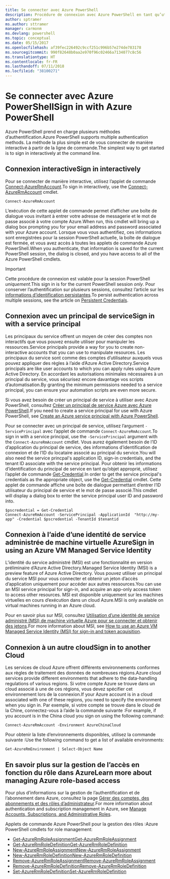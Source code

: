 ```yaml
---
title: Se connecter avec Azure PowerShell
description: Procédure de connexion avec Azure PowerShell en tant qu’utilisateur, principal de service ou avec MSI.
author: sptramer
ms.author: sttramer
manager: carmonm
ms.devlang: powershell
ms.topic: conceptual
ms.date: 05/15/2017
ms.openlocfilehash: af39fec226492c9ccf251c996b57e274de783178
ms.sourcegitcommit: 990f82648b0aa2e970f96c02466a7134077c8c56
ms.translationtype: HT
ms.contentlocale: fr-FR
ms.lasthandoff: 07/11/2018
ms.locfileid: "38100271"
---
```

# <a name="sign-in-with-azure-powershell"></a><span data-ttu-id="a9034-103">Se connecter avec Azure PowerShell</span><span class="sxs-lookup"><span data-stu-id="a9034-103">Sign in with Azure PowerShell</span></span>

<span data-ttu-id="a9034-104">Azure PowerShell prend en charge plusieurs méthodes d’authentification.</span><span class="sxs-lookup"><span data-stu-id="a9034-104">Azure PowerShell supports multiple authentication methods.</span></span> <span data-ttu-id="a9034-105">La méthode la plus simple est de vous connecter de manière interactive à partir de la ligne de commande.</span><span class="sxs-lookup"><span data-stu-id="a9034-105">The simplest way to get started is to sign in interactively at the command line.</span></span>

## <a name="sign-in-interactively"></a><span data-ttu-id="a9034-106">Connexion interactive</span><span class="sxs-lookup"><span data-stu-id="a9034-106">Sign in interactively</span></span>

<span data-ttu-id="a9034-107">Pour se connecter de manière interactive, utilisez l’applet de commande [Connect-AzureRmAccount](/powershell/module/azurerm.profile/connect-azurermaccount).</span><span class="sxs-lookup"><span data-stu-id="a9034-107">To sign in interactively, use the [Connect-AzureRmAccount](/powershell/module/azurerm.profile/connect-azurermaccount) cmdlet.</span></span>

```azurepowershell
Connect-AzureRmAccount
```

<span data-ttu-id="a9034-108">L’exécution de cette applet de commande permet d’afficher une boîte de dialogue vous invitant à entrer votre adresse de messagerie et le mot de passe associé à votre compte Azure.</span><span class="sxs-lookup"><span data-stu-id="a9034-108">When run, this cmdlet will bring up a dialog box prompting you for your email address and password associated with your Azure account.</span></span> <span data-ttu-id="a9034-109">Lorsque vous vous authentifiez, ces informations sont enregistrées pour la session PowerShell actuelle, la boîte de dialogue est fermée, et vous avez accès à toutes les applets de commande Azure PowerShell.</span><span class="sxs-lookup"><span data-stu-id="a9034-109">When you authenticate, that information is saved for the current PowerShell session, the dialog is closed, and you have access to all of the Azure PowerShell cmdlets.</span></span>

> [!IMPORTANT]
> <span data-ttu-id="a9034-110">Cette procédure de connexion est valable pour la session PowerShell _uniquement_.</span><span class="sxs-lookup"><span data-stu-id="a9034-110">This sign in is for the current PowerShell session _only_.</span></span> <span data-ttu-id="a9034-111">Pour conserver l’authentification sur plusieurs sessions, consultez l’article sur les [informations d’identification persistantes](context-persistence.md).</span><span class="sxs-lookup"><span data-stu-id="a9034-111">To persist authentication across multiple sessions, see the article on [Persistent Credentials](context-persistence.md).</span></span>

## <a name="sign-in-with-a-service-principal"></a><span data-ttu-id="a9034-112">Connexion avec un principal de service</span><span class="sxs-lookup"><span data-stu-id="a9034-112">Sign in with a service principal</span></span>

<span data-ttu-id="a9034-113">Les principaux du service offrent un moyen de créer des comptes non interactifs que vous pouvez ensuite utiliser pour manipuler les ressources.</span><span class="sxs-lookup"><span data-stu-id="a9034-113">Service principals provide a way for you to create non-interactive accounts that you can use to manipulate resources.</span></span> <span data-ttu-id="a9034-114">Les principaux du service sont comme des comptes d’utilisateur auxquels vous pouvez appliquer des règles à l’aide d’Azure Active Directory.</span><span class="sxs-lookup"><span data-stu-id="a9034-114">Service principals are like user accounts to which you can apply rules using Azure Active Directory.</span></span> <span data-ttu-id="a9034-115">En accordant les autorisations minimales nécessaires à un principal du service, vous sécurisez encore davantage vos scripts d’automatisation.</span><span class="sxs-lookup"><span data-stu-id="a9034-115">By granting the minimum permissions needed to a service principal, you can ensure your automation scripts are even more secure.</span></span>

<span data-ttu-id="a9034-116">Si vous avez besoin de créer un principal de service à utiliser avec Azure PowerShell, consultez [Créer un principal de service Azure avec Azure PowerShell](create-azure-service-principal-azureps.md).</span><span class="sxs-lookup"><span data-stu-id="a9034-116">If you need to create a service principal for use with Azure PowerShell, see [Create an Azure service principal with Azure PowerShell](create-azure-service-principal-azureps.md).</span></span>

<span data-ttu-id="a9034-117">Pour se connecter avec un principal de service, utilisez l’argument `-ServicePrincipal` avec l’applet de commande `Connect-AzureRmAccount`.</span><span class="sxs-lookup"><span data-stu-id="a9034-117">To sign in with a service principal, use the `-ServicePrincipal` argument with the `Connect-AzureRmAccount` cmdlet.</span></span> <span data-ttu-id="a9034-118">Vous aurez également besoin de l’ID d’application du principal de service, des informations d’identification de connexion et de l’ID du locataire associé au principal du service.</span><span class="sxs-lookup"><span data-stu-id="a9034-118">You will also need the service princpal's application ID, sign-in credentials, and the tenant ID associate with the service principal.</span></span> <span data-ttu-id="a9034-119">Pour obtenir les informations d’identification du principal de service en tant qu’objet approprié, utilisez l’applet de commande [Get-Credential](/powershell/module/microsoft.powershell.security/get-credential).</span><span class="sxs-lookup"><span data-stu-id="a9034-119">In order to get the service principal's credentials as the appropriate object, use the [Get-Credential](/powershell/module/microsoft.powershell.security/get-credential) cmdlet.</span></span> <span data-ttu-id="a9034-120">Cette applet de commande affiche une boîte de dialogue permettant d’entrer l’ID utilisateur du principal de service et le mot de passe associé.</span><span class="sxs-lookup"><span data-stu-id="a9034-120">This cmdlet will display a dialog box to enter the service principal user ID and password into.</span></span>

```azurepowershell-interactive
$pscredential = Get-Credential
Connect-AzureRmAccount -ServicePrincipal -ApplicationId  "http://my-app" -Credential $pscredential -TenantId $tenantid
```

## <a name="sign-in-using-an-azure-vm-managed-service-identity"></a><span data-ttu-id="a9034-121">Connexion à l’aide d’une identité de service administrée de machine virtuelle Azure</span><span class="sxs-lookup"><span data-stu-id="a9034-121">Sign in using an Azure VM Managed Service Identity</span></span>

<span data-ttu-id="a9034-122">L’identité du service administré (MSI) est une fonctionnalité en version préliminaire d’Azure Active Directory.</span><span class="sxs-lookup"><span data-stu-id="a9034-122">Managed Service Identity (MSI) is a preview feature of Azure Active Directory.</span></span> <span data-ttu-id="a9034-123">Vous pouvez utiliser un principal du service MSI pour vous connecter et obtenir un jeton d’accès d’application uniquement pour accéder aux autres ressources.</span><span class="sxs-lookup"><span data-stu-id="a9034-123">You can use an MSI service principal for sign-in, and acquire an app-only access token to access other resources.</span></span> <span data-ttu-id="a9034-124">MSI est disponible uniquement sur les machines virtuelles en cours d’exécution dans un cloud Azure.</span><span class="sxs-lookup"><span data-stu-id="a9034-124">MSI is only available on virtual machines running in an Azure cloud.</span></span>

<span data-ttu-id="a9034-125">Pour en savoir plus sur MSI, consultez [Utilisation d’une identité de service administré (MSI) de machine virtuelle Azure pour se connecter et obtenir des jetons](/azure/active-directory/msi-how-to-get-access-token-using-msi).</span><span class="sxs-lookup"><span data-stu-id="a9034-125">For more information about MSI, see [How to use an Azure VM Managed Service Identity (MSI) for sign-in and token acquisition](/azure/active-directory/msi-how-to-get-access-token-using-msi).</span></span>

## <a name="sign-in-to-another-cloud"></a><span data-ttu-id="a9034-126">Connexion à un autre cloud</span><span class="sxs-lookup"><span data-stu-id="a9034-126">Sign in to another Cloud</span></span>

<span data-ttu-id="a9034-127">Les services de cloud Azure offrent différents environnements conformes aux règles de traitement des données de nombreuses régions.</span><span class="sxs-lookup"><span data-stu-id="a9034-127">Azure cloud services provide different environments that adhere to the data-handling regulations of various regions.</span></span> <span data-ttu-id="a9034-128">Si votre compte Azure se trouve dans un cloud associé à une de ces régions, vous devez spécifier cet environnement lors de la connexion.</span><span class="sxs-lookup"><span data-stu-id="a9034-128">If your Azure account is in a cloud associated with one of these regions, you need to specify the environment when you sign in.</span></span> <span data-ttu-id="a9034-129">Par exemple, si votre compte se trouve dans le cloud de la Chine, connectez-vous à l’aide la commande suivante :</span><span class="sxs-lookup"><span data-stu-id="a9034-129">For example, if you account is in the China cloud you sign on using the following command:</span></span>

```azurepowershell-interactive
Connect-AzureRmAccount -Environment AzureChinaCloud
```

<span data-ttu-id="a9034-130">Pour obtenir la liste d’environnements disponibles, utilisez la commande suivante :</span><span class="sxs-lookup"><span data-stu-id="a9034-130">Use the following command to get a list of available environments:</span></span>

```azurepowershell-interactive
Get-AzureRmEnvironment | Select-Object Name
```

## <a name="learn-more-about-managing-azure-role-based-access"></a><span data-ttu-id="a9034-131">En savoir plus sur la gestion de l’accès en fonction du rôle dans Azure</span><span class="sxs-lookup"><span data-stu-id="a9034-131">Learn more about managing Azure role-based access</span></span>

<span data-ttu-id="a9034-132">Pour plus d’informations sur la gestion de l’authentification et de l’abonnement dans Azure, consultez la page [Gérer des comptes, des abonnements et des rôles d’administrateur](/azure/active-directory/role-based-access-control-configure).</span><span class="sxs-lookup"><span data-stu-id="a9034-132">For more information about authentication and subscription management in Azure, see [Manage Accounts, Subscriptions, and Administrative Roles](/azure/active-directory/role-based-access-control-configure).</span></span>

<span data-ttu-id="a9034-133">Applets de commande Azure PowerShell pour la gestion des rôles :</span><span class="sxs-lookup"><span data-stu-id="a9034-133">Azure PowerShell cmdlets for role management:</span></span>

* [<span data-ttu-id="a9034-134">Get-AzureRmRoleAssignment</span><span class="sxs-lookup"><span data-stu-id="a9034-134">Get-AzureRmRoleAssignment</span></span>](/powershell/module/AzureRM.Resources/Get-AzureRmRoleAssignment)
* [<span data-ttu-id="a9034-135">Get-AzureRmRoleDefinition</span><span class="sxs-lookup"><span data-stu-id="a9034-135">Get-AzureRmRoleDefinition</span></span>](/powershell/module/AzureRM.Resources/Get-AzureRmRoleDefinition)
* [<span data-ttu-id="a9034-136">New-AzureRmRoleAssignment</span><span class="sxs-lookup"><span data-stu-id="a9034-136">New-AzureRmRoleAssignment</span></span>](/powershell/module/AzureRM.Resources/New-AzureRmRoleAssignment)
* [<span data-ttu-id="a9034-137">New-AzureRmRoleDefinition</span><span class="sxs-lookup"><span data-stu-id="a9034-137">New-AzureRmRoleDefinition</span></span>](/powershell/module/AzureRM.Resources/New-AzureRmRoleDefinition)
* [<span data-ttu-id="a9034-138">Remove-AzureRmRoleAssignment</span><span class="sxs-lookup"><span data-stu-id="a9034-138">Remove-AzureRmRoleAssignment</span></span>](/powershell/module/AzureRM.Resources/Remove-AzureRmRoleAssignment)
* [<span data-ttu-id="a9034-139">Remove-AzureRmRoleDefinition</span><span class="sxs-lookup"><span data-stu-id="a9034-139">Remove-AzureRmRoleDefinition</span></span>](/powershell/module/AzureRM.Resources/Remove-AzureRmRoleDefinition)
* [<span data-ttu-id="a9034-140">Set-AzureRmRoleDefinition</span><span class="sxs-lookup"><span data-stu-id="a9034-140">Set-AzureRmRoleDefinition</span></span>](/powershell/moduel/AzureRM.Resources/Set-AzureRmRoleDefinition)
